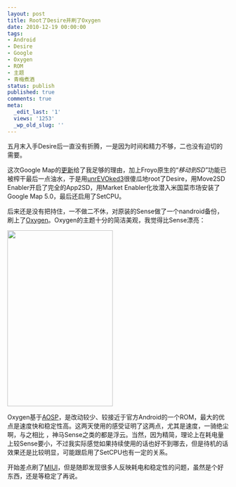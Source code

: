 ```yaml
---
layout: post
title: Root了Desire并刷了Oxygen
date: 2010-12-19 00:00:00
tags:
- Android
- Desire
- Google
- Oxygen
- ROM
- 主题
- 青梅煮酒
status: publish
published: true
comments: true
meta:
  _edit_last: '1'
  views: '1253'
  _wp_old_slug: ''
---
```

五月末入手Desire后一直没有折腾，一是因为时间和精力不够，二也没有迫切的需要。

这次Google Map的<a href="http://android.guao.hk/posts/google-maps-5-0-for-android-coming.html">更新</a>给了我足够的理由，加上Froyo原生的“<em>移动到SD</em>”功能已被榨干最后一点油水，于是用<a href="http://unrevoked.com/">unrEVOked3</a>很傻瓜地root了Desire，用Move2SD Enabler开启了完全的App2SD，用Market Enabler化妆潜入米国菜市场安装了Google Map 5.0，最后还启用了SetCPU。

后来还是没有把持住，一不做二不休，对原装的Sense做了一个nandroid备份，刷上了<a href="http://forum.xda-developers.com/showthread.php?t=829734">Oxygen</a>。Oxygen的主题十分的简洁美观，我觉得比Sense漂亮：

<a href="http://picasaweb.google.com/lh/photo/9wFenU4A3IbKivS2cGboQw?feat=embedwebsite"><img src="http://lh5.ggpht.com/_ceUJ_lBTHzc/TQ4LVo_oUGI/AAAAAAAABg4/ecJd4sggC0A/s400/CAP201012192130.png" height="400" width="240" /></a>

Oxygen基于<a href="http://source.android.com/">AOSP</a>，是改动较少、较接近于官方Android的一个ROM，最大的优点是速度快和稳定性高。这两天使用的感受证明了这两点，尤其是速度，一骑绝尘啊，与之相比 ，神马Sense之类的都是浮云。当然，因为精简，理论上在耗电量上较Sense要小，不过我实际感觉如果持续使用的话也好不到哪去，但是待机的话效果还是比较明显，可能跟启用了SetCPU也有一定的关系。

开始差点刷了<a href="http://www.miui.com/">MIUI</a>，但是随即发现很多人反映耗电和稳定性的问题，虽然是个好东西，还是等稳定了再说。
